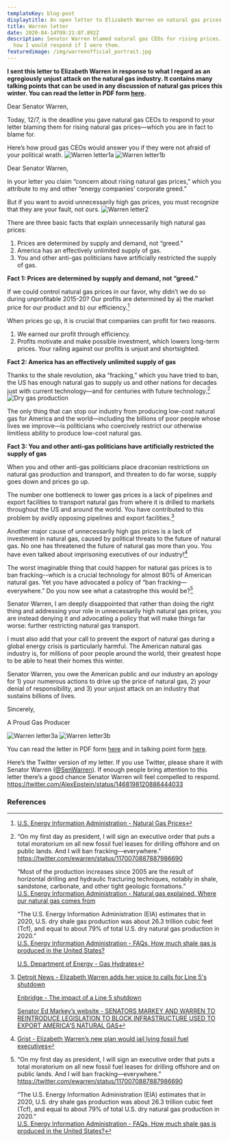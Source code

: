 ```yaml
---
templateKey: blog-post
displaytitle: An open letter to Elizabeth Warren on natural gas prices
title: Warren letter
date: 2020-04-14T09:21:07.892Z
description: Senator Warren blamed natural gas CEOs for rising prices. Here’s
  how I would respond if I were them.
featuredimage: /img/warrenofficial_portrait.jpg
---
```

**I sent this letter to Elizabeth Warren in response to what I regard as an egregiously unjust attack on the natural gas industry. It contains many talking points that can be used in any discussion of natural gas prices this winter. You can read the letter in PDF form [here](https://industrialprogress.com/wp-content/uploads/2021/12/Warren-open-letter-signed.pdf).**

Dear Senator Warren,

Today, 12/7, is the deadline you gave natural gas CEOs to respond to your letter blaming them for rising natural gas prices—which you are in fact to blame for.

Here’s how proud gas CEOs would answer you if they were not afraid of your political wrath. 
![Warren letter1a](/img/warren01a.jpg)
![Warren letter1b](/img/warren01b.jpg)


Dear Senator Warren,

In your letter you claim “concern about rising natural gas prices,” which you attribute to my and other “energy companies’ corporate greed.”

But if you want to avoid unnecessarily high gas prices, you must recognize that they are your fault, not ours.
![Warren letter2](/img/warren02.png)

There are three basic facts that explain unnecessarily high natural gas prices:
1. Prices are determined by supply and demand, not “greed.”
2. America has an effectively unlimited supply of gas.
3. You and other anti-gas politicians have artificially restricted the supply of gas.

**Fact 1: Prices are determined by supply and demand, not “greed.”**

If we could control natural gas prices in our favor, why didn’t we do so during unprofitable 2015-20? Our profits are determined by a) the market price for our product and b) our efficiency.[^1]

When prices go up, it is crucial that companies can profit for two reasons.
1. We earned our profit through efficiency.
2. Profits motivate and make possible investment, which lowers long-term prices.
Your railing against our profits is unjust and shortsighted.

**Fact 2: America has an effectively unlimited supply of gas**

Thanks to the shale revolution, aka “fracking,” which you have tried to ban, the US has enough natural gas to supply us and other nations for decades just with current technology—and for centuries with future technology.[^2]
![Dry gas production](/img/202110_monthly_dry_shale.png)

The only thing that can stop our industry from producing low-cost natural gas for America and the world—including the billions of poor people whose lives we improve—is politicians who coercively restrict our otherwise limitless ability to produce low-cost natural gas.

**Fact 3: You and other anti-gas politicians have artificially restricted the supply of gas**

When you and other anti-gas politicians place draconian restrictions on natural gas production and transport, and threaten to do far worse, supply goes down and prices go up.

The number one bottleneck to lower gas prices is a lack of pipelines and export facilities to transport natural gas from where it is drilled to markets throughout the US and around the world. You have contributed to this problem by avidly opposing pipelines and export facilities.[^3]

Another major cause of unnecessarily high gas prices is a lack of investment in natural gas, caused by political threats to the future of natural gas. No one has threatened the future of natural gas more than you. You have even talked about imprisoning executives of our industry![^4]

The worst imaginable thing that could happen for natural gas prices is to ban fracking--which is a crucial technology for almost 80% of American natural gas. Yet you have advocated a policy of “ban fracking—everywhere.” Do you now see what a catastrophe this would be?[^5]

Senator Warren, I am deeply disappointed that rather than doing the right thing and addressing your role in unnecessarily high natural gas prices, you are instead denying it and advocating a policy that will make things far worse: further restricting natural gas transport.

I must also add that your call to prevent the export of natural gas during a global energy crisis is particularly harmful. The American natural gas industry is, for millions of poor people around the world, their greatest hope to be able to heat their homes this winter.

Senator Warren, you owe the American public and our industry an apology for 1) your numerous actions to drive up the price of natural gas, 2) your denial of responsibility, and 3) your unjust attack on an industry that sustains billions of lives.

Sincerely,

A Proud Gas Producer

![Warren letter3a](/img/warren03a.jpg)
![Warren letter3b](/img/warren03b.jpg)

You can read the letter in PDF form [here](https://industrialprogress.com/wp-content/uploads/2021/12/Warren-open-letter-signed.pdf) and in talking point form [here](https://twitter.com/AlexEpstein/status/1468198120886444033).

Here’s the Twitter version of my letter. If you use Twitter, please share it with Senator Warren ([@SenWarren](https://twitter.com/senwarren)). If enough people bring attention to this letter there’s a good chance Senator Warren will feel compelled to respond.
https://twitter.com/AlexEpstein/status/1468198120886444033



### References

[^1]: [U.S. Energy Information Administration - Natural Gas Prices](https://www.eia.gov/dnav/ng/ng_pri_sum_dcu_nus_m.htm)

[^2]:
    “On my first day as president, I will sign an executive order that puts a total moratorium on all new fossil fuel leases for drilling offshore and on public lands. And I will ban fracking—everywhere.”\
    https://twitter.com/ewarren/status/1170070887887986690

    “Most of the production increases since 2005 are the result of horizontal drilling and hydraulic fracturing techniques, notably in shale, sandstone, carbonate, and other tight geologic formations.”\
    [U.S. Energy Information Administration - Natural gas explained, Where our natural gas comes from](https://www.eia.gov/energyexplained/natural-gas/where-our-natural-gas-comes-from.php)

    “The U.S. Energy Information Administration (EIA) estimates that in 2020, U.S. dry shale gas production was about 26.3 trillion cubic feet (Tcf), and equal to about 79% of total U.S. dry natural gas production in 2020.”\
    [U.S. Energy Information Administration - FAQs, How much shale gas is produced in the United States?](https://www.eia.gov/tools/faqs/faq.php?id=907&t=8)

    [U.S. Department of Energy - Gas Hydrates](https://www.energy.gov/fecm/science-innovation/oil-gas-research/methane-hydrate)

[^3]:
    
    [Detroit News - Elizabeth Warren adds her voice to calls for Line 5's shutdown](https://detroitnews.com/story/news/politics/2020/02/26/elizabeth-warren-calls-line-5-shutdown/4885611002/)

    [Enbridge - The impact of a Line 5 shutdown](https://www.enbridge.com/~/media/Enb/Documents/Factsheets/FS_Without_Line5_econ_impact.pdf)

    [Senator Ed Markey’s website - SENATORS MARKEY AND WARREN TO REINTRODUCE LEGISLATION TO BLOCK INFRASTRUCTURE USED TO EXPORT AMERICA'S NATURAL GAS]()

[^4]: [Grist - Elizabeth Warren’s new plan would jail lying fossil fuel executives](https://grist.org/article/elizabeth-warrens-new-plan-would-jail-lying-fossil-fuel-executives/)

[^5]:
    “On my first day as president, I will sign an executive order that puts a total moratorium on all new fossil fuel leases for drilling offshore and on public lands. And I will ban fracking—everywhere.”\
    https://twitter.com/ewarren/status/1170070887887986690

    “The U.S. Energy Information Administration (EIA) estimates that in 2020, U.S. dry shale gas production was about 26.3 trillion cubic feet (Tcf), and equal to about 79% of total U.S. dry natural gas production in 2020.”\
    [U.S. Energy Information Administration - FAQs, How much shale gas is produced in the United States?](https://www.eia.gov/tools/faqs/faq.php?id=907&t=8)